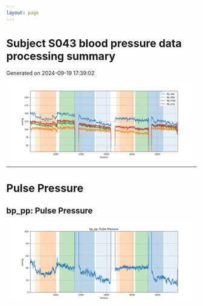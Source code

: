```yaml
---
layout: page
---
```



# Subject S043 blood pressure data processing summary
Generated on 2024-09-19 17:39:02

![Subject S043 blood pressure data processing summary - Overlay](images/S043_bp_features_overlay.png)

---
# Pulse Pressure

## bp_pp: Pulse Pressure
![bp_pp: Pulse Pressure](images/S043_bp_features_bp_pp.png)
